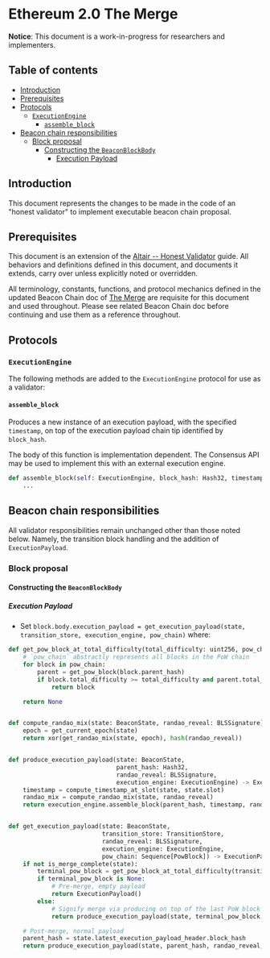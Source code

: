 # Ethereum 2.0 The Merge

**Notice**: This document is a work-in-progress for researchers and implementers.

## Table of contents

<!-- TOC -->
<!-- START doctoc generated TOC please keep comment here to allow auto update -->
<!-- DON'T EDIT THIS SECTION, INSTEAD RE-RUN doctoc TO UPDATE -->

- [Introduction](#introduction)
- [Prerequisites](#prerequisites)
- [Protocols](#protocols)
  - [`ExecutionEngine`](#executionengine)
    - [`assemble_block`](#assemble_block)
- [Beacon chain responsibilities](#beacon-chain-responsibilities)
  - [Block proposal](#block-proposal)
    - [Constructing the `BeaconBlockBody`](#constructing-the-beaconblockbody)
      - [Execution Payload](#execution-payload)

<!-- END doctoc generated TOC please keep comment here to allow auto update -->
<!-- /TOC -->

## Introduction

This document represents the changes to be made in the code of an "honest validator" to implement executable beacon chain proposal.

## Prerequisites

This document is an extension of the [Altair -- Honest Validator](../altair/validator.md) guide.
All behaviors and definitions defined in this document, and documents it extends, carry over unless explicitly noted or overridden.

All terminology, constants, functions, and protocol mechanics defined in the updated Beacon Chain doc of [The Merge](./beacon-chain.md) are requisite for this document and used throughout.
Please see related Beacon Chain doc before continuing and use them as a reference throughout.

## Protocols

### `ExecutionEngine`

The following methods are added to the `ExecutionEngine` protocol for use as a validator:

#### `assemble_block`

Produces a new instance of an execution payload, with the specified `timestamp`,
on top of the execution payload chain tip identified by `block_hash`.

The body of this function is implementation dependent.
The Consensus API may be used to implement this with an external execution engine.

```python
def assemble_block(self: ExecutionEngine, block_hash: Hash32, timestamp: uint64, random: Bytes32) -> ExecutionPayload:
    ...
```

## Beacon chain responsibilities

All validator responsibilities remain unchanged other than those noted below. Namely, the transition block handling and the addition of `ExecutionPayload`.

### Block proposal

#### Constructing the `BeaconBlockBody`

##### Execution Payload

* Set `block.body.execution_payload = get_execution_payload(state, transition_store, execution_engine, pow_chain)` where:

```python
def get_pow_block_at_total_difficulty(total_difficulty: uint256, pow_chain: Sequence[PowBlock]) -> Optional[PowBlock]:
    # `pow_chain` abstractly represents all blocks in the PoW chain
    for block in pow_chain:
        parent = get_pow_block(block.parent_hash)
        if block.total_difficulty >= total_difficulty and parent.total_difficulty < total_difficulty:
            return block

    return None


def compute_randao_mix(state: BeaconState, randao_reveal: BLSSignature) -> Bytes32:
    epoch = get_current_epoch(state)
    return xor(get_randao_mix(state, epoch), hash(randao_reveal))


def produce_execution_payload(state: BeaconState,
                              parent_hash: Hash32,
                              randao_reveal: BLSSignature,
                              execution_engine: ExecutionEngine) -> ExecutionPayload:
    timestamp = compute_timestamp_at_slot(state, state.slot)
    randao_mix = compute_randao_mix(state, randao_reveal)
    return execution_engine.assemble_block(parent_hash, timestamp, randao_mix)


def get_execution_payload(state: BeaconState,
                          transition_store: TransitionStore,
                          randao_reveal: BLSSignature,
                          execution_engine: ExecutionEngine,
                          pow_chain: Sequence[PowBlock]) -> ExecutionPayload:
    if not is_merge_complete(state):
        terminal_pow_block = get_pow_block_at_total_difficulty(transition_store.transition_total_difficulty, pow_chain)
        if terminal_pow_block is None:
            # Pre-merge, empty payload
            return ExecutionPayload()
        else:
            # Signify merge via producing on top of the last PoW block
            return produce_execution_payload(state, terminal_pow_block.block_hash, randao_reveal, execution_engine)

    # Post-merge, normal payload
    parent_hash = state.latest_execution_payload_header.block_hash
    return produce_execution_payload(state, parent_hash, randao_reveal, execution_engine)
```
